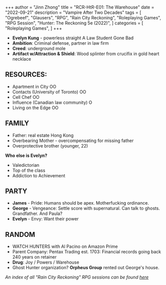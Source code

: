 +++
author = "Jinn Zhong"
title = "RCR-HtR-E01: The Warehouse"
date = "2022-09-21"
description = "Vampire After Two Decades"
tags = [
    "Ogrebeef",
    "Glausers",
    "RPG",
    "Rain City Reckoning",
    "Roleplaying Games",
    "RPG Session",
    "Hunter: The Reckoning 5e (2022)",
]
categories = [
    "Roleplaying Games",
]
+++

* **Evelyn Kung** - powerless straight A Law Student Gone Bad
* **Ambition**: Criminal defense, partner in law firm 
* **Creed**: underground mole
* **Artifact w/Attraction & Shield**: Wood splinter from crucifix in gold heart necklace 

## RESOURCES:
* Apartment in City OO 
* Contacts (University of Toronto) OO 
* Cell Chef OO 
* Influence (Canadian law community) O 
* Living on the Edge OO

## FAMILY
* Father: real estate Hong Kong 
* Overbearing Mother - overcompensating for missing father 
* Overprotective brother (younger, 22)

**Who else is Evelyn?** 
* Valedictorian 
* Top of the class 
* Addiction to Achievement 

## PARTY
* **James** - Pride: Humans should be apex. Motherfucking ordinance.
* **George** - Vengeance: Settle score with supernatural. Can talk to ghosts. Grandfather. And Paula?
* **Evelyn** - Envy: Want their power

## RANDOM
* WATCH HUNTERS with Al Pacino on Amazon Prime
* Parent Company: Pentax Trading est. 1703: Financial records going back 240 years on retainer 
* **Drug**: Joy / Powers / Warehouse
* Ghost Hunter organization? **Orpheus Group** rented out George's house. 

_An index of all "Rain City Reckoning" RPG sessions can be found [here](https://journal.jinnzhong.com/tags/rain-city-reckoning/)_
